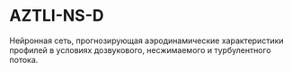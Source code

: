 # AZTLI-NS-D
Нейронная сеть, прогнозирующая аэродинамические характеристики профилей в условиях дозвукового, несжимаемого и турбулентного потока.
